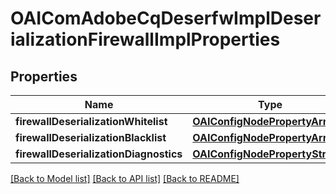 # OAIComAdobeCqDeserfwImplDeserializationFirewallImplProperties

## Properties
Name | Type | Description | Notes
------------ | ------------- | ------------- | -------------
**firewallDeserializationWhitelist** | [**OAIConfigNodePropertyArray***](OAIConfigNodePropertyArray.md) |  | [optional] 
**firewallDeserializationBlacklist** | [**OAIConfigNodePropertyArray***](OAIConfigNodePropertyArray.md) |  | [optional] 
**firewallDeserializationDiagnostics** | [**OAIConfigNodePropertyString***](OAIConfigNodePropertyString.md) |  | [optional] 

[[Back to Model list]](../README.md#documentation-for-models) [[Back to API list]](../README.md#documentation-for-api-endpoints) [[Back to README]](../README.md)


